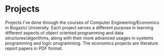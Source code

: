 # Projects
Projects I've done through the courses of Computer Engineering/Economics in Bogazici University.
Each project serves a different purpose in learning different aspects of object oriented programming and data structures/algorithms, along with their more advanced usages in systems programming and logic programming.
The economics projects are literature report papers in PDF format.


